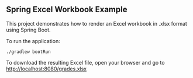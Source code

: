 ## Spring Excel Workbook Example

This project demonstrates how to render an Excel workbook in .xlsx format using Spring Boot.

To run the application:
```
./gradlew bootRun
```

To download the resulting Excel file, open your browser and go to [http://localhost:8080/grades.xlsx](http://localhost:8080/grades.xlsx)